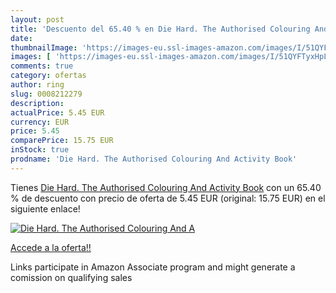 ```yaml
---
layout: post
title: 'Descuento del 65.40 % en Die Hard. The Authorised Colouring And A'
date: 
thumbnailImage: 'https://images-eu.ssl-images-amazon.com/images/I/51QYFTyxHpL._SL200_.jpg'
images: [ 'https://images-eu.ssl-images-amazon.com/images/I/51QYFTyxHpL._SL200_.jpg' ]
comments: true
category: ofertas
author: ring
slug: 0008212279
description:
actualPrice: 5.45 EUR
currency: EUR
price: 5.45
comparePrice: 15.75 EUR
inStock: true
prodname: 'Die Hard. The Authorised Colouring And Activity Book'
---
```


Tienes [Die Hard. The Authorised Colouring And Activity Book](https://www.amazon.es/dp/0008212279/?tag=tolees-21) con un 65.40 % de descuento con precio de oferta de 5.45 EUR (original: 15.75 EUR) en el siguiente enlace!

[![Die Hard. The Authorised Colouring And A](https://images-eu.ssl-images-amazon.com/images/I/51QYFTyxHpL._SL200_.jpg)](https://www.amazon.es/dp/0008212279/?tag=tolees-21)

[Accede a la oferta!!](https://www.amazon.es/dp/0008212279/?tag=tolees-21)

Links participate in Amazon Associate program and might generate a comission on qualifying sales



